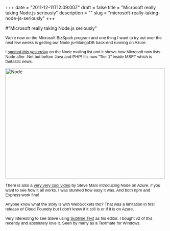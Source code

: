 +++
date = "2011-12-11T12:09:00Z"
draft = false
title = "Microsoft really taking Node.js seriously"
description = ""
slug = "microsoft-really-taking-node-js-seriously"
+++

#"Microsoft really taking Node.js seriously"


 <p><span style="font-family: arial; font-size: small;">We're now on the Microsoft BizSpark program and one thing I want to try out over the next few weeks is getting our Node.js+MongoDB back-end running on Azure. </span></p>
<p><span style="font-family: arial; font-size: small;">I <a href="https://www.windowsazure.com/en-us/develop/downloads/">spotted this yesterday</a> on the Node mailing list and it shows how Microsoft now lists Node after .Net but before Java and PHP! It's now "Tier 1" inside MSFT which is fantastic news.</span></p>
<p><span style="font-family: arial; font-size: small;"><div class='p_embed p_image_embed'>
<a href="http://getfile7.posterous.com/getfile/files.posterous.com/temp-2011-12-11/upsfrkufbGqHAwpmzouadhegmwFBJGixjrIsdfftahzEGEJlaprJbdDJkevo/node.png.scaled1000.png"><img alt="Node" height="344" src="http://getfile4.posterous.com/getfile/files.posterous.com/temp-2011-12-11/upsfrkufbGqHAwpmzouadhegmwFBJGixjrIsdfftahzEGEJlaprJbdDJkevo/node.png.scaled500.png" width="500" /></a>
</div>
</span></p>
<p><span style="font-family: arial; font-size: small;">There is also a <a href="http://channel9.msdn.com/Blogs/Windows-Azure-Developer-Experience-Videos/Nodejs-Windows-Azure-Introduction">very very cool video</a> by Steve Marx introducing Node on Azure, if you want to see how it all works. I was stunned how easy it was. And both npm and Express work fine!</span></p>
<p><span style="font-family: arial; font-size: small;">Anyone know what the story is with WebSockets tho? That was a limitation in first release of Cloud Foundry but I don't know if it still is or if it is on Azure.</span></p>
<p><span style="font-family: arial; font-size: small;">Very interesting to see Steve using <a href="http://www.sublimetext.com/">Sublime Text</a> as his editor. I bought v2 of this recently and absolutely love it. Seen by many as a Textmate for Windows.</span></p>

 